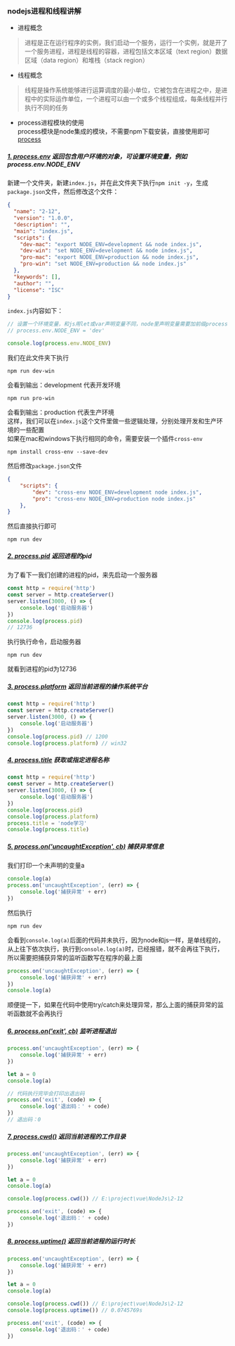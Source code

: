 ### nodejs进程和线程讲解
- 进程概念
> 进程是正在运行程序的实例，我们启动一个服务，运行一个实例，就是开了一个服务进程，进程是线程的容器，进程包括文本区域（text region）数据区域（data region）和堆栈（stack region）
- 线程概念
> 线程是操作系统能够进行运算调度的最小单位，它被包含在进程之中，是进程中的实际运作单位，一个进程可以由一个或多个线程组成，每条线程并行执行不同的任务
- process进程模块的使用<br>
process模块是node集成的模块，不需要npm下载安装，直接使用即可[process](http://nodejs.cn/api/process.html)
##### [1. process.env](http://nodejs.cn/api/process.html#process_process_env) 返回包含用户环境的对象，可设置环境变量，例如process.env.NODE_ENV
新建一个文件夹，新建`index.js`，并在此文件夹下执行`npm init -y`，生成`package.json`文件，然后修改这个文件：
```json
{
  "name": "2-12",
  "version": "1.0.0",
  "description": "",
  "main": "index.js",
  "scripts": {
    "dev-mac": "export NODE_ENV=development && node index.js",
    "dev-win": "set NODE_ENV=development && node index.js",
    "pro-mac": "export NODE_ENV=production && node index.js",
    "pro-win": "set NODE_ENV=production && node index.js"
  },
  "keywords": [],
  "author": "",
  "license": "ISC"
}
```
`index.js`内容如下：
```js
// 设置一个环境变量，和js用let或var声明变量不同，node里声明变量需要加前缀process.env
// process.env.NODE_ENV = 'dev'

console.log(process.env.NODE_ENV)
```
我们在此文件夹下执行
```
npm run dev-win
```
会看到输出：development 代表开发环境
```
npm run pro-win
```
会看到输出：production 代表生产环境<br>
这样，我们可以在`index.js`这个文件里做一些逻辑处理，分别处理开发和生产环境的一些配置<br>
如果在mac和windows下执行相同的命令，需要安装一个插件`cross-env`
```
npm install cross-env --save-dev
```
然后修改`package.json`文件
```json
{
    "scripts": {
        "dev": "cross-env NODE_ENV=development node index.js",
        "pro": "cross-env NODE_ENV=production node index.js"
    },
}
```
然后直接执行即可
```
npm run dev
```
##### [2. process.pid](http://nodejs.cn/api/process.html#process_process_pid) 返回进程的pid
为了看下一我们创建的进程的pid，来先启动一个服务器
```js
const http = require('http')
const server = http.createServer()
server.listen(3000, () => {
    console.log('启动服务器')
})
console.log(process.pid)
// 12736
```
执行执行命令，启动服务器
```
npm run dev
```
就看到进程的pid为12736<br>
##### [3. process.platform](http://nodejs.cn/api/process.html#process_process_platform) 返回当前进程的操作系统平台
```js
const http = require('http')
const server = http.createServer()
server.listen(3000, () => {
    console.log('启动服务器')
})
console.log(process.pid) // 1200
console.log(process.platform) // win32
```
##### [4. process.title](http://nodejs.cn/api/process.html#process_process_title) 获取或指定进程名称
```js
const http = require('http')
const server = http.createServer()
server.listen(3000, () => {
    console.log('启动服务器')
})
console.log(process.pid)
console.log(process.platform)
process.title = 'node学习'
console.log(process.title)
```
##### [5. process.on('uncaughtException', cb)](http://nodejs.cn/api/process.html#process_event_uncaughtexception) 捕获异常信息
我们打印一个未声明的变量a
```js
console.log(a)
process.on('uncaughtException', (err) => {
    console.log('捕获异常' + err)
})
```
然后执行
```
npm run dev
```
会看到`console.log(a)`后面的代码并未执行，因为node和js一样，是单线程的，从上往下依次执行，执行到`console.log(a)`时，已经报错，就不会再往下执行，所以需要把捕获异常的监听函数写在程序的最上面
```js
process.on('uncaughtException', (err) => {
    console.log('捕获异常' + err)
})
console.log(a)
```
顺便提一下，如果在代码中使用try/catch来处理异常，那么上面的捕获异常的监听函数就不会再执行
##### [6. process.on('exit', cb)](http://nodejs.cn/api/process.html#process_event_exit) 监听进程退出
```js
process.on('uncaughtException', (err) => {
    console.log('捕获异常' + err)
})

let a = 0
console.log(a)

// 代码执行完毕会打印出退出码
process.on('exit', (code) => {
    console.log('退出码：' + code)
})
// 退出码：0
```
##### [7. process.cwd()](http://nodejs.cn/api/process.html#process_process_cwd) 返回当前进程的工作目录
```js
process.on('uncaughtException', (err) => {
    console.log('捕获异常' + err)
})

let a = 0
console.log(a)

console.log(process.cwd()) // E:\project\vue\NodeJs\2-12

process.on('exit', (code) => {
    console.log('退出码：' + code)
})
```
##### [8. process.uptime()](http://nodejs.cn/api/process.html#process_process_uptime) 返回当前进程的运行时长
```js
process.on('uncaughtException', (err) => {
    console.log('捕获异常' + err)
})

let a = 0
console.log(a)

console.log(process.cwd()) // E:\project\vue\NodeJs\2-12
console.log(process.uptime()) // 0.0745769s

process.on('exit', (code) => {
    console.log('退出码：' + code)
})
```